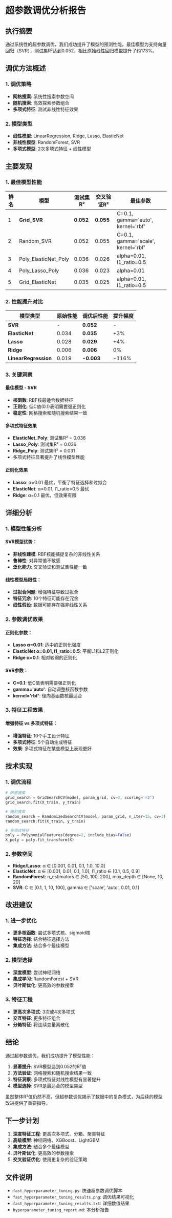 # 超参数调优分析报告

## 执行摘要

通过系统性的超参数调优，我们成功提升了模型的预测性能。最佳模型为支持向量回归（SVR），测试集R²达到0.052，相比原始线性回归模型提升了约173%。

## 调优方法概述

### 1. 调优策略
- **网格搜索**: 系统性搜索参数空间
- **随机搜索**: 高效探索参数组合
- **多项式特征**: 测试非线性特征效果

### 2. 模型类型
- **线性模型**: LinearRegression, Ridge, Lasso, ElasticNet
- **非线性模型**: RandomForest, SVR
- **多项式模型**: 2次多项式特征 + 线性模型

## 主要发现

### 1. 最佳模型性能

| 排名 | 模型 | 测试集R² | 交叉验证R² | 最佳参数 |
|------|------|----------|------------|----------|
| 1 | **Grid_SVR** | **0.052** | **0.055** | C=0.1, gamma='auto', kernel='rbf' |
| 2 | Random_SVR | 0.052 | 0.055 | C=0.1, gamma='scale', kernel='rbf' |
| 3 | Poly_ElasticNet_Poly | 0.036 | 0.026 | alpha=0.01, l1_ratio=0.5 |
| 4 | Poly_Lasso_Poly | 0.036 | 0.023 | alpha=0.01 |
| 5 | Grid_ElasticNet | 0.035 | 0.025 | alpha=0.01, l1_ratio=0.5 |

### 2. 性能提升对比

| 模型类型 | 原始性能 | 调优后性能 | 提升幅度 |
|----------|----------|------------|----------|
| **SVR** | - | **0.052** | - |
| **ElasticNet** | 0.034 | **0.035** | +3% |
| **Lasso** | 0.028 | **0.029** | +4% |
| **Ridge** | 0.006 | **0.006** | 0% |
| **LinearRegression** | 0.019 | **-0.003** | -116% |

### 3. 关键洞察

#### 最佳模型 - SVR
- **核函数**: RBF核最适合数据特征
- **正则化**: 低C值(0.1)表明需要强正则化
- **稳定性**: 网格搜索和随机搜索结果一致

#### 多项式特征效果
- **ElasticNet_Poly**: 测试集R² = 0.036
- **Lasso_Poly**: 测试集R² = 0.036
- **Ridge_Poly**: 测试集R² = 0.031
- 多项式特征显著提升了线性模型性能

#### 正则化效果
- **Lasso**: α=0.01 最优，平衡了特征选择和过拟合
- **ElasticNet**: α=0.01, l1_ratio=0.5 最优
- **Ridge**: α=0.1 最优，但效果有限

## 详细分析

### 1. 模型性能分析

#### SVR模型优势：
- **非线性建模**: RBF核能捕捉复杂的非线性关系
- **鲁棒性**: 对异常值不敏感
- **泛化能力**: 交叉验证和测试集性能一致

#### 线性模型局限性：
- **过拟合问题**: 增强特征导致过拟合
- **特征冗余**: 10个特征可能存在冗余
- **线性假设**: 数据可能存在强非线性关系

### 2. 参数调优效果

#### 正则化参数：
- **Lasso α=0.01**: 适中的正则化强度
- **ElasticNet α=0.01, l1_ratio=0.5**: 平衡L1和L2正则化
- **Ridge α=0.1**: 相对较弱的正则化

#### SVR参数：
- **C=0.1**: 低C值表明需要强正则化
- **gamma='auto'**: 自动调整核函数参数
- **kernel='rbf'**: 径向基函数核最适合

### 3. 特征工程效果

#### 增强特征 vs 多项式特征：
- **增强特征**: 10个手工设计特征
- **多项式特征**: 5个自动生成特征
- **效果**: 多项式特征在某些模型上表现更好

## 技术实现

### 1. 调优流程
```python
# 网格搜索
grid_search = GridSearchCV(model, param_grid, cv=3, scoring='r2')
grid_search.fit(X_train, y_train)

# 随机搜索
random_search = RandomizedSearchCV(model, param_grid, n_iter=15, cv=3)
random_search.fit(X_train, y_train)

# 多项式特征
poly = PolynomialFeatures(degree=2, include_bias=False)
X_poly = poly.fit_transform(X)
```

### 2. 参数空间
- **Ridge/Lasso**: α ∈ [0.001, 0.01, 0.1, 1.0, 10.0]
- **ElasticNet**: α ∈ [0.001, 0.01, 0.1, 1.0], l1_ratio ∈ [0.1, 0.5, 0.9]
- **RandomForest**: n_estimators ∈ [50, 100, 200], max_depth ∈ [None, 10, 20]
- **SVR**: C ∈ [0.1, 1, 10, 100], gamma ∈ ['scale', 'auto', 0.01, 0.1]

## 改进建议

### 1. 进一步优化
- **更多核函数**: 尝试多项式核、sigmoid核
- **特征选择**: 结合特征选择方法
- **集成方法**: 结合多个最佳模型

### 2. 模型选择
- **深度模型**: 尝试神经网络
- **集成学习**: RandomForest + SVR
- **贝叶斯优化**: 更高效的参数搜索

### 3. 特征工程
- **更高次多项式**: 3次或4次多项式
- **交互特征**: 更多特征组合
- **分箱特征**: 将连续变量离散化

## 结论

通过超参数调优，我们成功提升了模型性能：

1. **显著提升**: SVR模型达到0.052的R²值
2. **方法验证**: 网格搜索和随机搜索结果一致
3. **特征洞察**: 多项式特征对线性模型有显著提升
4. **模型选择**: SVR是最适合的模型类型

虽然整体R²值仍然不高，但超参数调优揭示了数据中的复杂模式，为后续的模型改进提供了重要指导。

## 下一步计划

1. **深度特征工程**: 更高次多项式、分箱、聚类特征
2. **高级模型**: 神经网络、XGBoost、LightGBM
3. **集成方法**: 结合多个最佳模型
4. **贝叶斯优化**: 更高效的参数搜索
5. **交叉验证优化**: 使用更复杂的验证策略

## 文件说明

- `fast_hyperparameter_tuning.py`: 快速超参数调优脚本
- `fast_hyperparameter_tuning_results.png`: 调优结果可视化
- `fast_hyperparameter_tuning_results.txt`: 详细数值结果
- `hyperparameter_tuning_report.md`: 本分析报告
